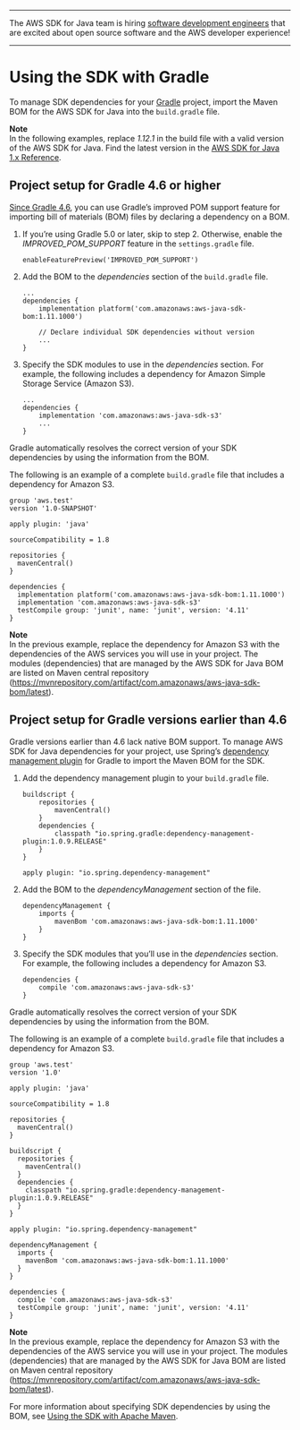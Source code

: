 --------

The AWS SDK for Java team is hiring [software development engineers](https://github.com/aws/aws-sdk-java-v2/issues/3156) that are excited about open source software and the AWS developer experience\!

--------

# Using the SDK with Gradle<a name="setup-project-gradle"></a>

To manage SDK dependencies for your [Gradle](https://gradle.com/) project, import the Maven BOM for the AWS SDK for Java into the `build.gradle` file\.

**Note**  
In the following examples, replace *1\.12\.1* in the build file with a valid version of the AWS SDK for Java\. Find the latest version in the [AWS SDK for Java 1\.x Reference](https://docs.aws.amazon.com/AWSJavaSDK/latest/javadoc/)\.

## Project setup for Gradle 4\.6 or higher<a name="project-setup-for-gradle-4-6-or-higher"></a>

 [Since Gradle 4\.6](https://docs.gradle.org/4.6/release-notes.html#bom-import), you can use Gradle’s improved POM support feature for importing bill of materials \(BOM\) files by declaring a dependency on a BOM\.

1. If you’re using Gradle 5\.0 or later, skip to step 2\. Otherwise, enable the *IMPROVED\_POM\_SUPPORT* feature in the `settings.gradle` file\.

   ```
   enableFeaturePreview('IMPROVED_POM_SUPPORT')
   ```

1. Add the BOM to the *dependencies* section of the `build.gradle` file\.

   ```
   ...
   dependencies {
       implementation platform('com.amazonaws:aws-java-sdk-bom:1.11.1000')
   
       // Declare individual SDK dependencies without version
       ...
   }
   ```

1. Specify the SDK modules to use in the *dependencies* section\. For example, the following includes a dependency for Amazon Simple Storage Service \(Amazon S3\)\.

   ```
   ...
   dependencies {
       implementation 'com.amazonaws:aws-java-sdk-s3'
       ...
   }
   ```

Gradle automatically resolves the correct version of your SDK dependencies by using the information from the BOM\.

The following is an example of a complete `build.gradle` file that includes a dependency for Amazon S3\.

```
group 'aws.test'
version '1.0-SNAPSHOT'

apply plugin: 'java'

sourceCompatibility = 1.8

repositories {
  mavenCentral()
}

dependencies {
  implementation platform('com.amazonaws:aws-java-sdk-bom:1.11.1000')
  implementation 'com.amazonaws:aws-java-sdk-s3'
  testCompile group: 'junit', name: 'junit', version: '4.11'
}
```

**Note**  
In the previous example, replace the dependency for Amazon S3 with the dependencies of the AWS services you will use in your project\. The modules \(dependencies\) that are managed by the AWS SDK for Java BOM are listed on Maven central repository \([https://mvnrepository\.com/artifact/com\.amazonaws/aws\-java\-sdk\-bom/latest](https://mvnrepository.com/artifact/com.amazonaws/aws-java-sdk-bom/latest)\)\.

## Project setup for Gradle versions earlier than 4\.6<a name="project-setup-for-gradle-versions-earlier-than-4-6"></a>

Gradle versions earlier than 4\.6 lack native BOM support\. To manage AWS SDK for Java dependencies for your project, use Spring’s [dependency management plugin](https://github.com/spring-gradle-plugins/dependency-management-plugin) for Gradle to import the Maven BOM for the SDK\.

1. Add the dependency management plugin to your `build.gradle` file\.

   ```
   buildscript {
       repositories {
           mavenCentral()
       }
       dependencies {
           classpath "io.spring.gradle:dependency-management-plugin:1.0.9.RELEASE"
       }
   }
   
   apply plugin: "io.spring.dependency-management"
   ```

1. Add the BOM to the *dependencyManagement* section of the file\.

   ```
   dependencyManagement {
       imports {
           mavenBom 'com.amazonaws:aws-java-sdk-bom:1.11.1000'
       }
   }
   ```

1. Specify the SDK modules that you’ll use in the *dependencies* section\. For example, the following includes a dependency for Amazon S3\.

   ```
   dependencies {
       compile 'com.amazonaws:aws-java-sdk-s3'
   }
   ```

Gradle automatically resolves the correct version of your SDK dependencies by using the information from the BOM\.

The following is an example of a complete `build.gradle` file that includes a dependency for Amazon S3\.

```
group 'aws.test'
version '1.0'

apply plugin: 'java'

sourceCompatibility = 1.8

repositories {
  mavenCentral()
}

buildscript {
  repositories {
    mavenCentral()
  }
  dependencies {
    classpath "io.spring.gradle:dependency-management-plugin:1.0.9.RELEASE"
  }
}

apply plugin: "io.spring.dependency-management"

dependencyManagement {
  imports {
    mavenBom 'com.amazonaws:aws-java-sdk-bom:1.11.1000'
  }
}

dependencies {
  compile 'com.amazonaws:aws-java-sdk-s3'
  testCompile group: 'junit', name: 'junit', version: '4.11'
}
```

**Note**  
In the previous example, replace the dependency for Amazon S3 with the dependencies of the AWS service you will use in your project\. The modules \(dependencies\) that are managed by the AWS SDK for Java BOM are listed on Maven central repository \([https://mvnrepository\.com/artifact/com\.amazonaws/aws\-java\-sdk\-bom/latest](https://mvnrepository.com/artifact/com.amazonaws/aws-java-sdk-bom/latest)\)\.

For more information about specifying SDK dependencies by using the BOM, see [Using the SDK with Apache Maven](setup-project-maven.md)\.